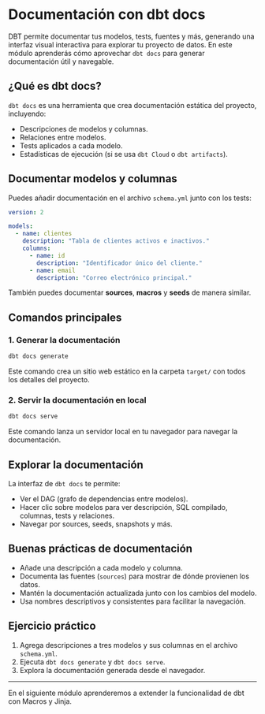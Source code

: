 # Documentación con dbt docs

DBT permite documentar tus modelos, tests, fuentes y más, generando una interfaz visual interactiva para explorar tu proyecto de datos. En este módulo aprenderás cómo aprovechar `dbt docs` para generar documentación útil y navegable.

## ¿Qué es dbt docs?

`dbt docs` es una herramienta que crea documentación estática del proyecto, incluyendo:

- Descripciones de modelos y columnas.
- Relaciones entre modelos.
- Tests aplicados a cada modelo.
- Estadísticas de ejecución (si se usa `dbt Cloud` o `dbt artifacts`).

## Documentar modelos y columnas

Puedes añadir documentación en el archivo `schema.yml` junto con los tests:

```yaml
version: 2

models:
  - name: clientes
    description: "Tabla de clientes activos e inactivos."
    columns:
      - name: id
        description: "Identificador único del cliente."
      - name: email
        description: "Correo electrónico principal."
```

También puedes documentar **sources**, **macros** y **seeds** de manera similar.

## Comandos principales

### 1. Generar la documentación

```bash
dbt docs generate
```

Este comando crea un sitio web estático en la carpeta `target/` con todos los detalles del proyecto.

### 2. Servir la documentación en local

```bash
dbt docs serve
```

Este comando lanza un servidor local en tu navegador para navegar la documentación.

## Explorar la documentación

La interfaz de `dbt docs` te permite:

- Ver el DAG (grafo de dependencias entre modelos).
- Hacer clic sobre modelos para ver descripción, SQL compilado, columnas, tests y relaciones.
- Navegar por sources, seeds, snapshots y más.

## Buenas prácticas de documentación

- Añade una descripción a cada modelo y columna.
- Documenta las fuentes (`sources`) para mostrar de dónde provienen los datos.
- Mantén la documentación actualizada junto con los cambios del modelo.
- Usa nombres descriptivos y consistentes para facilitar la navegación.

## Ejercicio práctico

1. Agrega descripciones a tres modelos y sus columnas en el archivo `schema.yml`.
2. Ejecuta `dbt docs generate` y `dbt docs serve`.
3. Explora la documentación generada desde el navegador.

---

En el siguiente módulo aprenderemos a extender la funcionalidad de dbt con Macros y Jinja.

